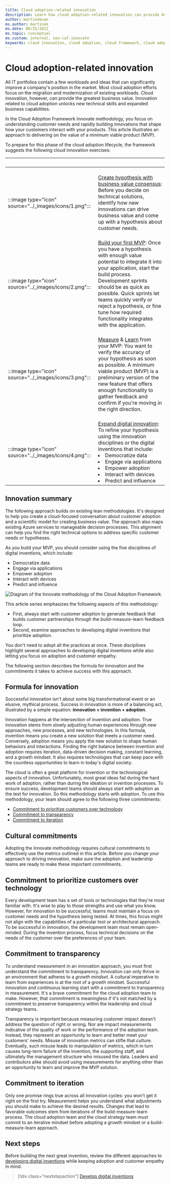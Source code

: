 ```yaml
---
title: Cloud adoption-related innovation
description: Learn how cloud adoption-related innovation can provide business value by unlocking new technical skills and expanded business capabilities.
author: martinekuan
ms.author: martinek
ms.date: 08/25/2022
ms.topic: conceptual
ms.custom: internal, seo-caf-innovate
keywords: cloud innovation, cloud adoption, cloud framework, cloud adoption framework
---
```


# Cloud adoption-related innovation

All IT portfolios contain a few workloads and ideas that can significantly improve a company's position in the market. Most cloud adoption efforts focus on the migration and modernization of existing workloads. Cloud innovation, however, can provide the greatest business value. Innovation related to cloud adoption unlocks new technical skills and expanded business capabilities.

In the Cloud Adoption Framework Innovate methodology, you focus on understanding customer needs and rapidly building innovations that shape how your customers interact with your products. This article illustrates an approach to delivering on the value of a minimum viable product (MVP).

To prepare for this phase of the cloud adoption lifecycle, the framework suggests the following cloud innovation exercises:

| <span title="icon">&nbsp;</span> | <span title="description">&nbsp;</span> |
|--|--|
| <br> :::image type="icon" source="../_images/icons/1.png"::: | <br> [Create hypothesis with business value consensus](./business-value.md): Before you decide on technical solutions, identify how new innovations can drive business value and come up with a hypothesis about customer needs. |
| <br> :::image type="icon" source="../_images/icons/2.png"::: | <br> [Build your first MVP](./considerations/build.md): Once you have a hypothesis with enough value potential to integrate it into your application, start the build process. Development sprints should be as quick as possible. Quick sprints let teams quickly verify or reject a hypothesis, or fine tune how required functionality integrates with the application.  |
| <br> :::image type="icon" source="../_images/icons/3.png"::: | <br> [Measure](./considerations/measure.md) & [Learn](./considerations/learn.md) from your MVP: You want to verify the accuracy of your hypothesis as soon as possible. A minimum viable product (MVP) is a preliminary version of the new feature that offers enough functionality to gather feedback and confirm if you're moving in the right direction. |
| <br> :::image type="icon" source="../_images/icons/4.png"::: | <br> [Expand digital innovation](./considerations/invention.md): To refine your hypothesis using the innovation disciplines or the digital inventions that include: <li> Democratize data <li> Engage via applications <li> Empower adoption <li> Interact with devices <li> Predict and influence

## Innovation summary

The following approach builds on existing lean methodologies. It's designed to help you create a cloud-focused conversation about customer adoption and a scientific model for creating business value. The approach also maps existing Azure services to manageable decision processes. This alignment can help you find the right technical options to address specific customer needs or hypotheses.

As you build your MVP, you should consider using the five disciplines of digital inventions, which include:

* Democratize data
* Engage via applications
* Empower adoption
* Interact with devices
* Predict and influence

![Diagram of the Innovate methodology of the Cloud Adoption Framework.](../_images/innovate/innovate-methodology.png)

This article series emphasizes the following aspects of this methodology:

- First, always start with customer adoption to generate feedback that builds customer partnerships through the build-measure-learn feedback loop.
- Second, examine approaches to developing digital inventions that prioritize adoption.

You don't need to adopt all the practices at once. These disciplines highlight several approaches to developing digital inventions while also letting you focus on adoption and customer empathy.

The following section describes the formula for innovation and the commitments it takes to achieve success with this approach.

## Formula for innovation

Successful innovation isn't about some big transformational event or an elusive, mythical process. Success in innovation is more of a balancing act, illustrated by a simple equation: **innovation = invention + adoption**.

Innovation happens at the intersection of invention and adoption. True innovation stems from slowly adjusting human experiences through new approaches, new processes, and new technologies. In this formula, invention means you create a new solution that meets a customer need. Conversely, adoption means you apply the new solution to shape human behaviors and interactions. Finding the right balance between invention and adoption requires iteration, data-driven decision making, constant learning, and a growth mindset. It also requires technologies that can keep pace with the countless opportunities to learn in today's digital society.

The cloud is often a great platform for invention or the technological aspects of innovation. Unfortunately, most great ideas fail during the hard work of adoption, rather than during the ideation or invention processes. To ensure success, development teams should always start with adoption as the test for innovation. So this methodology starts with adoption. To use this methodology, your team should agree to the following three commitments:

- [Commitment to prioritize customers over technology](#commitment-to-prioritize-customers-over-technology)
- [Commitment to transparency](#commitment-to-transparency)
- [Commitment to iteration](#commitment-to-iteration)

## Cultural commitments

Adopting the Innovate methodology requires cultural commitments to effectively use the metrics outlined in this article. Before you change your approach to driving innovation, make sure the adoption and leadership teams are ready to make these important commitments.

## Commitment to prioritize customers over technology

Every development team has a set of tools or technologies that they're most familiar with. It's wise to play to those strengths and use what you know. However, for innovation to be successful, teams must maintain a focus on customer needs and the hypothesis being tested. At times, this focus might not align with the capabilities of a particular tool or architectural approach. To be successful in innovation, the development team must remain open-minded. During the invention process, focus technical decisions on the needs of the customer over the preferences of your team.

## Commitment to transparency

To understand measurement in an innovation approach, you must first understand the commitment to transparency. Innovation can only thrive in an environment that adheres to a *growth mindset*. A cultural imperative to learn from experiences is at the root of a growth mindset. Successful innovation and continuous learning start with a commitment to transparency in measurement. It's a brave commitment for the cloud adoption team to make. However, that commitment is meaningless if it's not matched by a commitment to preserve transparency within the leadership and cloud strategy teams.

Transparency is important because measuring customer impact doesn't address the question of right or wrong. Nor are impact measurements indicative of the quality of work or the performance of the adoption team. Instead, they represent an opportunity to learn and better meet your customers' needs. Misuse of innovation metrics can stifle that culture. Eventually, such misuse leads to manipulation of metrics, which in turn causes long-term failure of the invention, the supporting staff, and ultimately the management structure who misused the data. Leaders and contributors alike should avoid using measurements for anything other than an opportunity to learn and improve the MVP solution.

## Commitment to iteration

Only one promise rings true across all innovation cycles: you won't get it right on the first try. Measurement helps you understand what adjustments you should make to achieve the desired results. Changes that lead to favorable outcomes stem from iterations of the build-measure-learn process. The cloud adoption team and the cloud strategy team must commit to an iterative mindset before adopting a growth mindset or a build-measure-learn approach.

## Next steps

Before building the next great invention, review the different approaches to [developing digital inventions](./considerations/invention.md) while keeping adoption and customer empathy in mind.

> [!div class="nextstepaction"]
> [Develop digital inventions](./considerations/invention.md)
